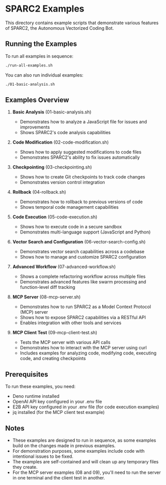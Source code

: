 # SPARC2 Examples

This directory contains example scripts that demonstrate various features of SPARC2, the Autonomous Vectorized Coding Bot.

## Running the Examples

To run all examples in sequence:

```bash
./run-all-examples.sh
```

You can also run individual examples:

```bash
./01-basic-analysis.sh
```

## Examples Overview

1. **Basic Analysis** (01-basic-analysis.sh)
   - Demonstrates how to analyze a JavaScript file for issues and improvements
   - Shows SPARC2's code analysis capabilities

2. **Code Modification** (02-code-modification.sh)
   - Shows how to apply suggested modifications to code files
   - Demonstrates SPARC2's ability to fix issues automatically

3. **Checkpointing** (03-checkpointing.sh)
   - Shows how to create Git checkpoints to track code changes
   - Demonstrates version control integration

4. **Rollback** (04-rollback.sh)
   - Demonstrates how to rollback to previous versions of code
   - Shows temporal code management capabilities

5. **Code Execution** (05-code-execution.sh)
   - Shows how to execute code in a secure sandbox
   - Demonstrates multi-language support (JavaScript and Python)

6. **Vector Search and Configuration** (06-vector-search-config.sh)
   - Demonstrates vector search capabilities across a codebase
   - Shows how to manage and customize SPARC2 configuration

7. **Advanced Workflow** (07-advanced-workflow.sh)
   - Shows a complete refactoring workflow across multiple files
   - Demonstrates advanced features like swarm processing and function-level diff tracking

8. **MCP Server** (08-mcp-server.sh)
   - Demonstrates how to run SPARC2 as a Model Context Protocol (MCP) server
   - Shows how to expose SPARC2 capabilities via a RESTful API
   - Enables integration with other tools and services

9. **MCP Client Test** (09-mcp-client-test.sh)
   - Tests the MCP server with various API calls
   - Demonstrates how to interact with the MCP server using curl
   - Includes examples for analyzing code, modifying code, executing code, and creating checkpoints

## Prerequisites

To run these examples, you need:
- Deno runtime installed
- OpenAI API key configured in your .env file
- E2B API key configured in your .env file (for code execution examples)
- jq installed (for the MCP client test example)

## Notes

- These examples are designed to run in sequence, as some examples build on the changes made in previous examples.
- For demonstration purposes, some examples include code with intentional issues to be fixed.
- The examples are self-contained and will clean up any temporary files they create.
- For the MCP server examples (08 and 09), you'll need to run the server in one terminal and the client test in another.
